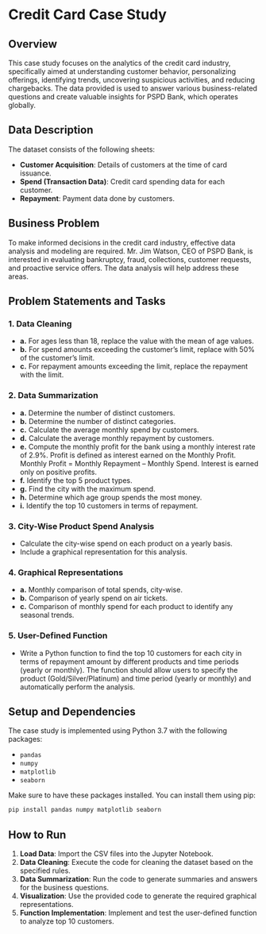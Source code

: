 # Credit Card Case Study

## Overview

This case study focuses on the analytics of the credit card industry, specifically aimed at understanding customer behavior, personalizing offerings, identifying trends, uncovering suspicious activities, and reducing chargebacks. The data provided is used to answer various business-related questions and create valuable insights for PSPD Bank, which operates globally.

## Data Description

The dataset consists of the following sheets:
- **Customer Acquisition**: Details of customers at the time of card issuance.
- **Spend (Transaction Data)**: Credit card spending data for each customer.
- **Repayment**: Payment data done by customers.

## Business Problem

To make informed decisions in the credit card industry, effective data analysis and modeling are required. Mr. Jim Watson, CEO of PSPD Bank, is interested in evaluating bankruptcy, fraud, collections, customer requests, and proactive service offers. The data analysis will help address these areas.

## Problem Statements and Tasks

### 1. Data Cleaning

- **a.** For ages less than 18, replace the value with the mean of age values.
- **b.** For spend amounts exceeding the customer’s limit, replace with 50% of the customer’s limit.
- **c.** For repayment amounts exceeding the limit, replace the repayment with the limit.

### 2. Data Summarization

- **a.** Determine the number of distinct customers.
- **b.** Determine the number of distinct categories.
- **c.** Calculate the average monthly spend by customers.
- **d.** Calculate the average monthly repayment by customers.
- **e.** Compute the monthly profit for the bank using a monthly interest rate of 2.9%. Profit is defined as interest earned on the Monthly Profit. Monthly Profit = Monthly Repayment – Monthly Spend. Interest is earned only on positive profits.
- **f.** Identify the top 5 product types.
- **g.** Find the city with the maximum spend.
- **h.** Determine which age group spends the most money.
- **i.** Identify the top 10 customers in terms of repayment.

### 3. City-Wise Product Spend Analysis

- Calculate the city-wise spend on each product on a yearly basis.
- Include a graphical representation for this analysis.

### 4. Graphical Representations

- **a.** Monthly comparison of total spends, city-wise.
- **b.** Comparison of yearly spend on air tickets.
- **c.** Comparison of monthly spend for each product to identify any seasonal trends.

### 5. User-Defined Function

- Write a Python function to find the top 10 customers for each city in terms of repayment amount by different products and time periods (yearly or monthly). The function should allow users to specify the product (Gold/Silver/Platinum) and time period (yearly or monthly) and automatically perform the analysis.

## Setup and Dependencies

The case study is implemented using Python 3.7 with the following packages:
- `pandas`
- `numpy`
- `matplotlib`
- `seaborn`

Make sure to have these packages installed. You can install them using pip:

```bash
pip install pandas numpy matplotlib seaborn
```

## How to Run

1. **Load Data**: Import the CSV files into the Jupyter Notebook.
2. **Data Cleaning**: Execute the code for cleaning the dataset based on the specified rules.
3. **Data Summarization**: Run the code to generate summaries and answers for the business questions.
4. **Visualization**: Use the provided code to generate the required graphical representations.
5. **Function Implementation**: Implement and test the user-defined function to analyze top 10 customers.
